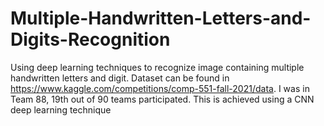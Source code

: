 # Multiple-Handwritten-Letters-and-Digits-Recognition
Using deep learning techniques to recognize image containing multiple handwritten letters and digit. Dataset can be found in https://www.kaggle.com/competitions/comp-551-fall-2021/data. I was in Team 88, 19th out of 90 teams participated. This is achieved using a CNN deep learning technique
